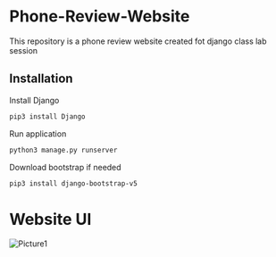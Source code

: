 # Phone-Review-Website

This repository is a phone review website created fot django class lab session

## Installation

Install Django
```bash
pip3 install Django
```

Run application
```bash
python3 manage.py runserver
```

Download bootstrap if needed
```bash
pip3 install django-bootstrap-v5
```

# Website UI

![Picture1](https://user-images.githubusercontent.com/45817738/236128391-6cccc5bf-899f-4816-aef4-a1e178358bb5.png)
